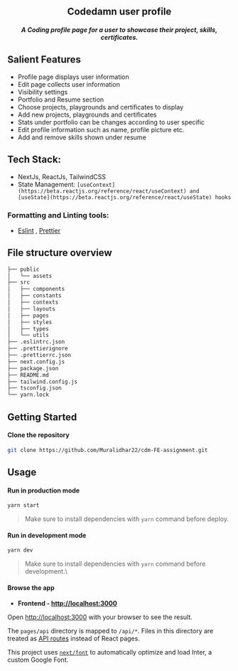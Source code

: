 <div align="center">
	<h2 align="center">Codedamn user profile</h2>
	<h5 align="center">
		 A Coding profile page for a user to showcase their project, skills, certificates.
	</h5>
</div>
 
## Salient Features

- Profile page displays user information
- Edit page collects user information
- Visibility settings
- Portfolio and Resume section
- Choose projects, playgrounds and certificates to display
- Add new projects, playgrounds and certificates
- Stats under portfolio can be changes according to user specific
- Edit profile information such as name, profile picture etc.
- Add and remove skills shown under resume

## Tech Stack:

- NextJs, ReactJs, TailwindCSS
- State Management: `[useContext](https://beta.reactjs.org/reference/react/useContext) and [useState](https://beta.reactjs.org/reference/react/useState) hooks`

### Formatting and Linting tools:

- [Eslint](https://eslint.org/) , [Prettier](https://prettier.io/)

## File structure overview

```bash
├── public
│   └── assets
├── src
│   ├── components
│   ├── constants
│   ├── contexts
│   ├── layouts
│   ├── pages
│   ├── styles
│   ├── types
│   └── utils
├── .eslintrc.json
├── .prettierignore
├── .prettierrc.json
├── next.config.js
├── package.json
├── README.md
├── tailwind.config.js
├── tsconfig.json
└── yarn.lock
```

## Getting Started

#### Clone the repository

```bash
git clone https://github.com/Muralidhar22/cdm-FE-assignment.git
```

## Usage

#### Run in production mode

```bash
yarn start
```

> Make sure to install dependencies with `yarn` command before deploy.

#### Run in development mode

```bash
yarn dev
```

> Make sure to install dependencies with `yarn` command before development.\

#### Browse the app

- **Frontend - [http://localhost:3000](http://localhost:3000)**

Open [http://localhost:3000](http://localhost:3000) with your browser to see the result.

The `pages/api` directory is mapped to `/api/*`. Files in this directory are treated as [API routes](https://nextjs.org/docs/api-routes/introduction) instead of React pages.

This project uses [`next/font`](https://nextjs.org/docs/basic-features/font-optimization) to automatically optimize and load Inter, a custom Google Font.
